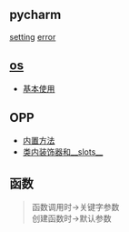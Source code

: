 ## pycharm
[setting](./doc/pycharm_setting.md)
[error](./doc/pycharm_error.md)

## [os](./core/my_02_os)

+ [基本使用](./core/my_02_os/00_basic.py)

## OPP
+ [内置方法](./core/my_03_OOP/oop_builtin.py)
+ [类内装饰器和__slots__](./core/my_03_OOP/oop_decorator.py)

## 函数
> 函数调用时->关键字参数  
> 创建函数时->默认参数